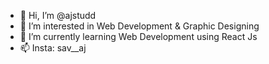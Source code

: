 - 👋 Hi, I’m @ajstudd
- 👀 I’m interested in Web Development & Graphic Designing
- 🌱 I’m currently learning Web Development using React Js
- 📫 Insta: sav__aj 


